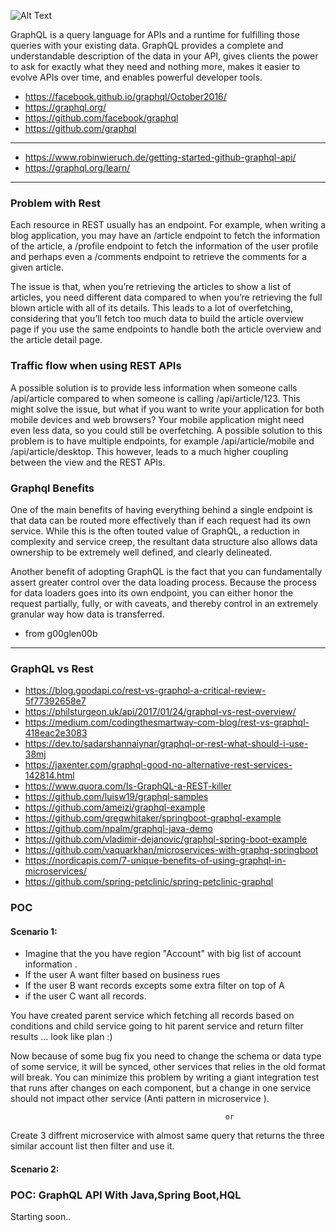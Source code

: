 ![Alt Text](https://montykamath.files.wordpress.com/2018/02/graphql.png?w=300&h=300)


GraphQL is a query language for APIs and a runtime for fulfilling those queries with your existing data. GraphQL provides a complete and understandable description of the data in your API, gives clients the power to ask for exactly what they need and nothing more, makes it easier to evolve APIs over time, and enables powerful developer tools.

* https://facebook.github.io/graphql/October2016/
* https://graphql.org/
* https://github.com/facebook/graphql
* https://github.com/graphql

------------------------------------------------------

* https://www.robinwieruch.de/getting-started-github-graphql-api/
* https://graphql.org/learn/

------------------------------------------------------
### Problem with Rest

Each resource in REST usually has an endpoint. For example, when writing a blog application, you may have an /article endpoint to fetch the information of the article, a /profile endpoint to fetch the information of the user profile and perhaps even a /comments endpoint to retrieve the comments for a given article.

The issue is that, when you’re retrieving the articles to show a list of articles, you need different data compared to when you’re retrieving the full blown article with all of its details. This leads to a lot of overfetching, considering that you’ll fetch too much data to build the article overview page if you use the same endpoints to handle both the article overview and the article detail page.

### Traffic flow when using REST APIs

A possible solution is to provide less information when someone calls /api/article compared to when someone is calling /api/article/123. This might solve the issue, but what if you want to write your application for both mobile devices and web browsers? Your mobile application might need even less data, so you could still be overfetching. A possible solution to this problem is to have multiple endpoints, for example /api/article/mobile and /api/article/desktop. This however, leads to a much higher coupling between the view and the REST APIs.

### Graphql Benefits
One of the main benefits of having everything behind a single endpoint is that data can be routed more effectively than if each request had its own service. While this is the often touted value of GraphQL, a reduction in complexity and service creep, the resultant data structure also allows data ownership to be extremely well defined, and clearly delineated.

Another benefit of adopting GraphQL is the fact that you can fundamentally assert greater control over the data loading process. Because the process for data loaders goes into its own endpoint, you can either honor the request partially, fully, or with caveats, and thereby control in an extremely granular way how data is transferred.

- from g00glen00b

-----------------------------------------------------------

### GraphQL vs Rest

* https://blog.goodapi.co/rest-vs-graphql-a-critical-review-5f77392658e7
* https://philsturgeon.uk/api/2017/01/24/graphql-vs-rest-overview/
* https://medium.com/codingthesmartway-com-blog/rest-vs-graphql-418eac2e3083
* https://dev.to/sadarshannaiynar/graphql-or-rest-what-should-i-use-38mj
* https://jaxenter.com/graphql-good-no-alternative-rest-services-142814.html
* https://www.quora.com/Is-GraphQL-a-REST-killer
* https://github.com/luisw19/graphql-samples
* https://github.com/ameizi/graphql-example
* https://github.com/gregwhitaker/springboot-graphql-example
* https://github.com/npalm/graphql-java-demo
* https://github.com/vladimir-dejanovic/graphql-spring-boot-example
* https://github.com/vaquarkhan/microservices-with-graphq-springboot
* https://nordicapis.com/7-unique-benefits-of-using-graphql-in-microservices/
* https://github.com/spring-petclinic/spring-petclinic-graphql



















### POC

#### Scenario 1: 

- Imagine that the you have region "Account" with big list of account information .
- If the user A want filter based on business rues 
- If the user B want  records excepts some  extra filter on top of A 
- if the user C want all records.

You have created parent service which fetching all records based on conditions and child service going to hit parent service and return filter results ... look like plan :)

Now because of some bug fix you need to change the schema  or data type of some service, it will be synced, other services that relies in the old format will break. You can minimize this problem by writing a giant integration test that runs after changes on each component, but a change in one service should not impact other service (Anti pattern in microservice ).

                                                    or 

Create 3 diffrent microservice with almost same query that returns the  three similar account list then filter and use it.



#### Scenario 2: 

### POC:  GraphQL API With Java,Spring Boot,HQL




Starting soon..
